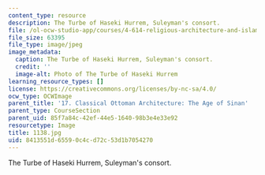 ```yaml
---
content_type: resource
description: The Turbe of Haseki Hurrem, Suleyman's consort.
file: /ol-ocw-studio-app/courses/4-614-religious-architecture-and-islamic-cultures-fall-2002/8413551d65590c4cd72c53d1b7054270_1138.jpg
file_size: 63395
file_type: image/jpeg
image_metadata:
  caption: The Turbe of Haseki Hurrem, Suleyman's consort.
  credit: ''
  image-alt: Photo of The Turbe of Haseki Hurrem
learning_resource_types: []
license: https://creativecommons.org/licenses/by-nc-sa/4.0/
ocw_type: OCWImage
parent_title: '17. Classical Ottoman Architecture: The Age of Sinan'
parent_type: CourseSection
parent_uid: 85f7a84c-42ef-44e5-1640-98b3e4e33e92
resourcetype: Image
title: 1138.jpg
uid: 8413551d-6559-0c4c-d72c-53d1b7054270
---
```

The Turbe of Haseki Hurrem, Suleyman's consort.